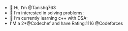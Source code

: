 - 👋 Hi, I’m @Tanishq763
- 👀 I’m interested in solving problems:
- 🌱 I’m currently learning c++ with DSA:
- I'M a 2*@Codechef and have Rating:1116 @Codeforces
<!---
Tanishq763/Tanishq763 is a ✨ special ✨ repository because its `README.md` (this file) appears on your GitHub profile.
You can click the Preview link to take a look at your changes.
--->
